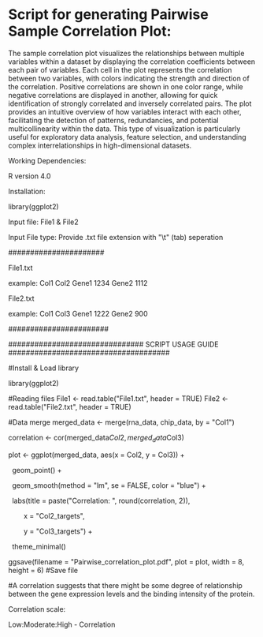 # Script for generating Pairwise Sample Correlation Plot:
The sample correlation plot visualizes the relationships between multiple variables within a dataset by displaying the correlation coefficients between each pair of variables. 
Each cell in the plot represents the correlation between two variables, with colors indicating the strength and direction of the correlation. Positive correlations are shown in one color range, while negative correlations are displayed in another, allowing for quick identification of strongly correlated and inversely correlated pairs. The plot provides an intuitive overview of how variables interact with each other, facilitating the detection of patterns, redundancies, and potential multicollinearity within the data. This type of visualization is particularly useful for exploratory data analysis, feature selection, and understanding complex interrelationships in high-dimensional datasets.

Working Dependencies:

R version 4.0

Installation:

library(ggplot2)


Input file: File1 & File2

Input File type: Provide .txt file extension with "\t" (tab) seperation

######################

File1.txt

example: Col1    Col2
        Gene1    1234
        Gene2    1112

File2.txt

example: Col1    Col3
        Gene1    1222
        Gene2     900

#######################


###############################   SCRIPT USAGE GUIDE #####################################

#Install & Load library

library(ggplot2)

#Reading files
File1 <- read.table("File1.txt", header = TRUE)
File2 <- read.table("File2.txt", header = TRUE)

#Data merge
merged_data <- merge(rna_data, chip_data, by = "Col1")

correlation <- cor(merged_data$Col2, merged_data$Col3)

plot <- ggplot(merged_data, aes(x = Col2, y = Col3)) +

   geom_point() +
   
   geom_smooth(method = "lm", se = FALSE, color = "blue") +
   
   labs(title = paste("Correlation: ", round(correlation, 2)),
   
        x = "Col2_targets",
        
        y = "Col3_targets") +
        
   theme_minimal()
   
ggsave(filename = "Pairwise_correlation_plot.pdf", plot = plot, width = 8, height = 6) #Save file

#A correlation suggests that there might be some degree of relationship between the gene expression levels and the binding intensity of the protein.

Correlation scale:

Low:Moderate:High - Correlation




          
